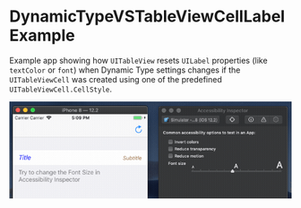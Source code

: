# DynamicTypeVSTableViewCellLabelExample

Example app showing how `UITableView` resets `UILabel` properties (like `textColor` or `font`) when Dynamic Type settings changes if the `UITableViewCell` was created using one of the predefined `UITableViewCell.CellStyle`.

![Gif demostrating the app](https://github.com/tomaskraina/DynamicTypeVSTableViewCellLabelExample/blob/master/DynamicTypeTableViewCellTextColor.gif?raw=true)
